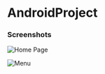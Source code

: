 # AndroidProject

### Screenshots

![Home Page](http://tubitak.ozkanunsal.com/AndroidProjectScreenshots/1.jpeg)


![Menu](http://tubitak.ozkanunsal.com/AndroidProjectScreenshots/2.jpeg)

